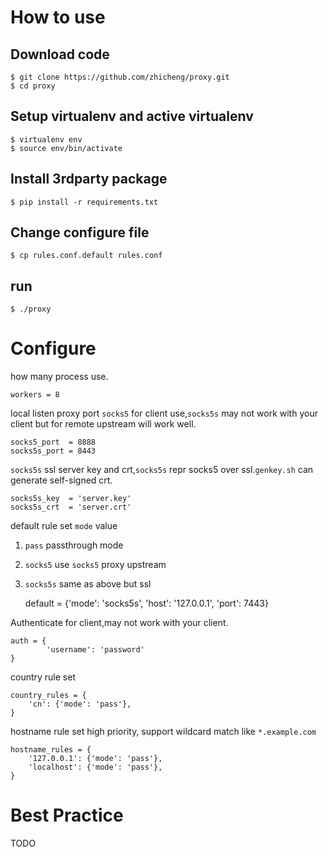 # How to use

## Download code

	$ git clone https://github.com/zhicheng/proxy.git
	$ cd proxy

## Setup virtualenv and active virtualenv

	$ virtualenv env
	$ source env/bin/activate

## Install 3rdparty package

	$ pip install -r requirements.txt

## Change configure file

	$ cp rules.conf.default rules.conf

## run 

	$ ./proxy

# Configure


how many process use.

	workers = 8

local listen proxy port `socks5` for client use,`socks5s` may not work with your client but for remote upstream will work well.

	socks5_port  = 8888
	socks5s_port = 8443

`socks5s` ssl server key and crt,`socks5s` repr socks5 over ssl.`genkey.sh` can generate self-signed crt.

	socks5s_key  = 'server.key'
	socks5s_crt  = 'server.crt'

default rule set `mode` value

1. `pass` passthrough mode
2. `socks5` use `socks5` proxy upstream
3. `socks5s` same as above but ssl


	default = {'mode': 'socks5s', 'host': '127.0.0.1', 'port': 7443}


Authenticate for client,may not work with your client.

	auth = {
        	'username': 'password'
	}

country rule set

	country_rules = {
		'cn': {'mode': 'pass'},
	}

hostname rule set high priority, support wildcard match like `*.example.com` 

	hostname_rules = {
		'127.0.0.1': {'mode': 'pass'},
		'localhost': {'mode': 'pass'},
	}

# Best Practice

TODO
